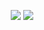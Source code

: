 <p align = "center">
  <img src = "https://github-readme-stats.vercel.app/api?username=mtszkw&show_icons=true&count_private=true&line_height=27&include_all_commits=true">
  <img src = "https://github-readme-stats.vercel.app/api/top-langs/?username=mtszkw&hide=cmake,ruby">
</p>

